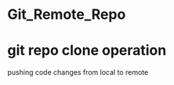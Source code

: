 # Git_Remote_Repo
git repo
clone operation
============================
pushing code changes from local to remote
